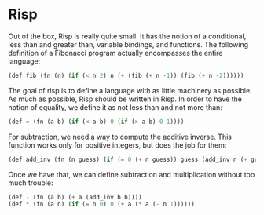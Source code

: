 # Risp

Out of the box, Risp is really quite small. It has the notion of a
conditional, less than and greater than, variable bindings, and
functions. The following definition of a Fibonacci program actually
encompasses the entire language:

```lisp
(def fib (fn (n) (if (< n 2) n (+ (fib (+ n -1)) (fib (+ n -2))))))
```

The goal of risp is to define a language with as little machinery as
possible. As much as possible, Risp should be written in Risp. In
order to have the notion of equality, we define it as not less than
and not more than:

```lisp
(def = (fn (a b) (if (< a b) 0 (if (> a b) 0 1))))
```

For subtraction, we need a way to compute the additive inverse. This
function works only for positive integers, but does the job for them:

```lisp
(def add_inv (fn (n guess) (if (= 0 (+ n guess)) guess (add_inv n (+ guess -1)))))
```

Once we have that, we can define subtraction and multiplication
without too much trouble:

```lisp
(def - (fn (a b) (+ a (add_inv b b))))
(def * (fn (a n) (if (= n 0) 0 (+ a (* a (- n 1))))))
```

